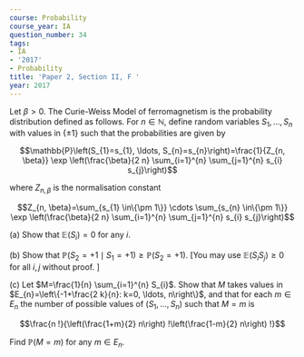 ```yaml
---
course: Probability
course_year: IA
question_number: 34
tags:
- IA
- '2017'
- Probability
title: 'Paper 2, Section II, F '
year: 2017
---
```




Let $\beta>0$. The Curie-Weiss Model of ferromagnetism is the probability distribution defined as follows. For $n \in \mathbb{N}$, define random variables $S_{1}, \ldots, S_{n}$ with values in $\{\pm 1\}$ such that the probabilities are given by

$$\mathbb{P}\left(S_{1}=s_{1}, \ldots, S_{n}=s_{n}\right)=\frac{1}{Z_{n, \beta}} \exp \left(\frac{\beta}{2 n} \sum_{i=1}^{n} \sum_{j=1}^{n} s_{i} s_{j}\right)$$

where $Z_{n, \beta}$ is the normalisation constant

$$Z_{n, \beta}=\sum_{s_{1} \in\{\pm 1\}} \cdots \sum_{s_{n} \in\{\pm 1\}} \exp \left(\frac{\beta}{2 n} \sum_{i=1}^{n} \sum_{j=1}^{n} s_{i} s_{j}\right)$$

(a) Show that $\mathbb{E}\left(S_{i}\right)=0$ for any $i$.

(b) Show that $\mathbb{P}\left(S_{2}=+1 \mid S_{1}=+1\right) \geqslant \mathbb{P}\left(S_{2}=+1\right)$. [You may use $\mathbb{E}\left(S_{i} S_{j}\right) \geqslant 0$ for all $i, j$ without proof. ]

(c) Let $M=\frac{1}{n} \sum_{i=1}^{n} S_{i}$. Show that $M$ takes values in $E_{n}=\left\{-1+\frac{2 k}{n}: k=0, \ldots, n\right\}$, and that for each $m \in E_{n}$ the number of possible values of $\left(S_{1}, \ldots, S_{n}\right)$ such that $M=m$ is

$$\frac{n !}{\left(\frac{1+m}{2} n\right) !\left(\frac{1-m}{2} n\right) !}$$

Find $\mathbb{P}(M=m)$ for any $m \in E_{n}$.